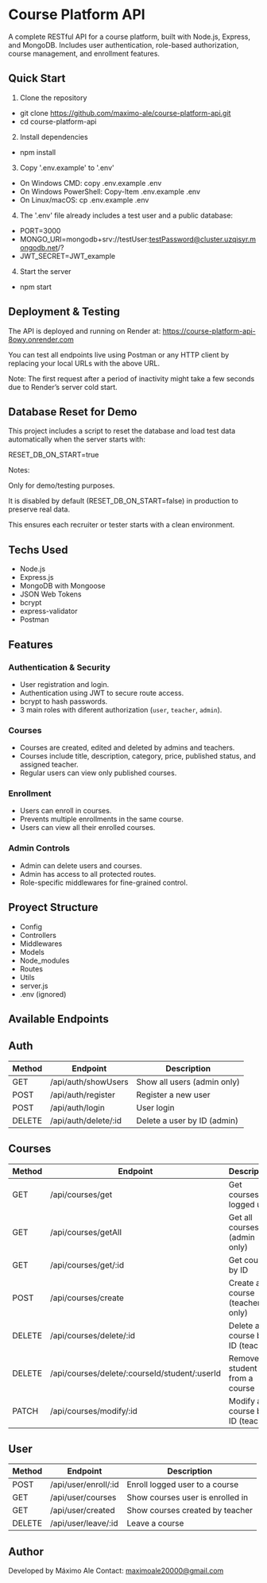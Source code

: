 # Course Platform API

A complete RESTful API for a course platform, built with Node.js, Express, and MongoDB. Includes user authentication, role-based authorization, course management, and enrollment features.

## Quick Start

1. Clone the repository
- git clone https://github.com/maximo-ale/course-platform-api.git
- cd course-platform-api

2. Install dependencies
- npm install

3. Copy '.env.example' to '.env'
- On Windows CMD:
copy .env.example .env
- On Windows PowerShell:
Copy-Item .env.example .env
- On Linux/macOS:
cp .env.example .env

4. The '.env' file already includes a test user and a public database:
- PORT=3000
- MONGO_URI=mongodb+srv://testUser:testPassword@cluster.uzqisyr.mongodb.net/?
- JWT_SECRET=JWT_example

4. Start the server
- npm start

## Deployment & Testing
The API is deployed and running on Render at:
https://course-platform-api-8owy.onrender.com

You can test all endpoints live using Postman or any HTTP client by replacing your local URLs with the above URL.

Note: The first request after a period of inactivity might take a few seconds due to Render’s server cold start.

## Database Reset for Demo

This project includes a script to reset the database and load test data automatically when the server starts with:

RESET_DB_ON_START=true

Notes:

Only for demo/testing purposes.

It is disabled by default (RESET_DB_ON_START=false) in production to preserve real data.

This ensures each recruiter or tester starts with a clean environment.
## Techs Used

- Node.js
- Express.js
- MongoDB with Mongoose
- JSON Web Tokens
- bcrypt
- express-validator
- Postman

## Features

### Authentication & Security
- User registration and login.
- Authentication using JWT to secure route access.
- bcrypt to hash passwords.
- 3 main roles with diferent authorization (`user`, `teacher`, `admin`).

### Courses
- Courses are created, edited and deleted by admins and teachers.
- Courses include title, description, category, price, published status, and assigned teacher.
- Regular users can view only published courses.

### Enrollment
- Users can enroll in courses.
- Prevents multiple enrollments in the same course.
- Users can view all their enrolled courses.

### Admin Controls
- Admin can delete users and courses.
- Admin has access to all protected routes.
- Role-specific middlewares for fine-grained control.

## Proyect Structure

- Config
- Controllers
- Middlewares
- Models
- Node_modules
- Routes
- Utils
- server.js
- .env (ignored)

## Available Endpoints

## Auth

| Method | Endpoint                | Description                    |
|--------|-------------------------|-------------------------------|
| GET    | /api/auth/showUsers      | Show all users (admin only)   |
| POST   | /api/auth/register       | Register a new user            |
| POST   | /api/auth/login          | User login                    |
| DELETE | /api/auth/delete/:id     | Delete a user by ID (admin)   |

## Courses

| Method | Endpoint                                     | Description                        |
|--------|----------------------------------------------|----------------------------------|
| GET    | /api/courses/get                             | Get courses for logged user       |
| GET    | /api/courses/getAll                          | Get all courses (admin only)      |
| GET    | /api/courses/get/:id                         | Get course by ID                  |
| POST   | /api/courses/create                          | Create a course (teacher only)    |
| DELETE | /api/courses/delete/:id                      | Delete a course by ID (teacher)   |
| DELETE | /api/courses/delete/:courseId/student/:userId | Remove a student from a course    |
| PATCH  | /api/courses/modify/:id                      | Modify a course by ID (teacher)   |

## User

| Method | Endpoint                 | Description                         |
|--------|--------------------------|-----------------------------------|
| POST   | /api/user/enroll/:id     | Enroll logged user to a course    |
| GET    | /api/user/courses        | Show courses user is enrolled in  |
| GET    | /api/user/created        | Show courses created by teacher   |
| DELETE | /api/user/leave/:id      | Leave a course                    |

## Author
Developed by Máximo Ale
Contact: maximoale20000@gmail.com